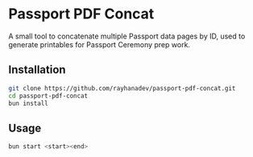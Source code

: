 # Passport PDF Concat

A small tool to concatenate multiple Passport data pages by ID, used
to generate printables for Passport Ceremony prep work.

## Installation

```sh
git clone https://github.com/rayhanadev/passport-pdf-concat.git
cd passport-pdf-concat
bun install
```

## Usage

```sh
bun start <start><end>
```
